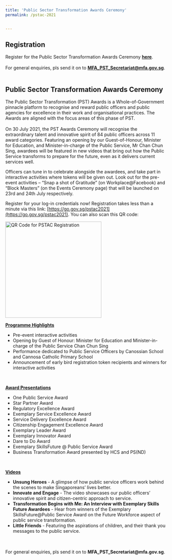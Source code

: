 ```yaml
---
title: 'Public Sector Transformation Awards Ceremony'
permalink: /pstac-2021


---
```

## Registration

Register for the Public Sector Transformation Awards Ceremony <b><a href="https://www.form.gov.sg/60c30fe9204151001268d502">here</a></b>.
<br>
<br>
For general enquiries, pls send it on to <b>MFA_PST_Secretariat@mfa.gov.sg</b>.<br>
<br>

## Public Sector Transformation Awards Ceremony

The Public Sector Transformation (PST) Awards is a Whole-of-Government pinnacle platform to recognise and reward public officers and public agencies for excellence in their work and organisational practices. The Awards are aligned with the focus areas of this phase of PST. <br>
<br>
On 30 July 2021, the PST Awards Ceremony will recognise the extraordinary talent and innovative spirit of 84 public officers across 11 award categories. Featuring an opening by our Guest-of-Honour, Minister for Education, and Minister-in-charge of the Public Service, Mr Chan Chun Sing, awardees will be featured in new videos that bring out how the Public Service transforms to prepare for the future, even as it delivers current services well.<br>

Officers can tune in to celebrate alongside the awardees, and take part in interactive activities where tokens will be given out. Look out for the pre-event activities – “Snap a shot of Gratitude” (on Workplace@Facebook) and “Block Masters” (on the Events Ceremony page) that will be launched on 23rd and 24th July respectively. <br>

Register for your log-in credentials now!  Registration takes less than a minute via this link: [https://go.gov.sg/pstac2021](https://go.gov.sg/pstac2021). You can also scan this QR code:

<img width="300" alt="QR Code for PSTAC Registration" src="https://user-images.githubusercontent.com/67364523/125879379-bb7dc078-209f-4caf-b89a-29e0372fe77c.png">


<u><b>Programme Highlights</b></u><br>
<ul>
  <li>Pre-event interactive activities</li>
  <li>Opening by Guest of Honour: Minister for Education and Minister-in-charge of the Public Service Chan Chun Sing</li>
  <li>Performance dedicated to Public Service Officers by Canossian School and Cannosa Catholic Primary School</li>
  <li>Announcement of early bird registration token recipients and winners for interactive activities</li>
 </ul>
 <br>
 
<u><b>Award Presentations</b></u><br>
<ul> 
  <li>One Public Service Award</li>
  <li>Star Partner Award</li>
  <li>Regulatory Excellence Award</li>
  <li>Exemplary Service Excellence Award</li>
  <li>Service Delivery Excellence Award</li>
  <li>Citizenship Engagement Excellence Award</li>
  <li>Exemplary Leader Award</li>
  <li>Exemplary Innovator Award</li>
  <li>Dare to Do Award</li>
  <li>Exemplary SkillsFuture @ Public Service Award</li>
  <li>Business Transformation Award presented by HCS and PS(ND)</li>
</ul>
<br>

<u><b>Videos</b></u><br>
<ul>
  <li><b>Unsung Heroes</b> - A glimpse of how public service officers work behind the scenes to make Singaporeans’ lives better.</li> 
  <li><b>Innovate and Engage</b> - The video showcases our public officers’ innovative spirit and citizen-centric approach to service.</li>
  <li><b>Transformation Begins with Me: An Interview with Exemplary Skills Future Awardees</b> - Hear from winners of the Exemplary SkillsFuture@Public Service Award on the Future Workforce aspect of public service transformation. </li>
  <li><b>Little Friends</b> - Featuring the aspirations of children, and their thank you messages to the public service.</li>
</ul>
<br>
<br>
For general enquiries, pls send it on to <b>MFA_PST_Secretariat@mfa.gov.sg</b>.
<br>

